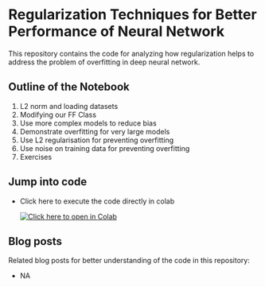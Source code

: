 # Regularization Techniques for Better Performance of Neural Network

This repository contains the code for analyzing how regularization helps to address the problem of overfitting in deep neural network.

## Outline of the Notebook
1. L2 norm and loading datasets
2. Modifying our FF Class
3. Use more complex models to reduce bias
4. Demonstrate overfitting for very large models
5. Use L2 regularisation for preventing overfitting
6. Use noise on training data for preventing overfitting
7. Exercises


## Jump into code

* Click here to execute the code directly in colab

  [![Click here to open in Colab](https://colab.research.google.com/assets/colab-badge.svg)](https://colab.research.google.com/github/Niranjankumar-c/DeepLearning-PadhAI/blob/master/DeepLearning_Materials/2_OverFitting_Regularization_NeuralNetworks/OverfittingAndRegularisation.ipynb)

## Blog posts
Related blog posts for better understanding of the code in this repository:
* NA
